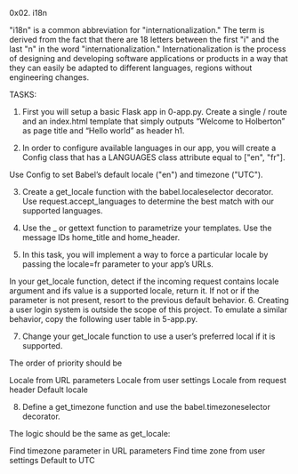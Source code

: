 0x02. i18n

"i18n" is a common abbreviation for "internationalization." The term is derived from the fact that there are 18 letters between the first "i" and the last "n" in the word "internationalization." Internationalization is the process of designing and developing software applications or products in a way that they can easily be adapted to different languages, regions without engineering changes.

TASKS:

1. First you will setup a basic Flask app in 0-app.py. Create a single / route and an index.html template that simply outputs “Welcome to Holberton” as page title and “Hello world” as header h1.

2. In order to configure available languages in our app, you will create a Config class that has a LANGUAGES class attribute equal to ["en", "fr"].

Use Config to set Babel’s default locale ("en") and timezone ("UTC").

3. Create a get_locale function with the babel.localeselector decorator. Use request.accept_languages to determine the best match with our supported languages.

4. Use the _ or gettext function to parametrize your templates. Use the message IDs home_title and home_header.

5. In this task, you will implement a way to force a particular locale by passing the locale=fr parameter to your app’s URLs.

In your get_locale function, detect if the incoming request contains locale argument and ifs value is a supported locale, return it. If not or if the parameter is not present, resort to the previous default behavior.
6. Creating a user login system is outside the scope of this project. To emulate a similar behavior, copy the following user table in 5-app.py.

7. Change your get_locale function to use a user’s preferred local if it is supported.

The order of priority should be

Locale from URL parameters
Locale from user settings
Locale from request header
Default locale

8. Define a get_timezone function and use the babel.timezoneselector decorator.

The logic should be the same as get_locale:

Find timezone parameter in URL parameters
Find time zone from user settings
Default to UTC
